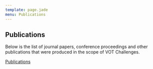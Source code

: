 ```yaml
---
template: page.jade
menu: Publications
---
```


## Publications

Below is the list of journal papers, conference proceedings and other publications that were produced in the scope of VOT Challenges.

<script src="http://prints.vicos.si/static/publications/js/embed.js"></script>
<a href="http://prints.vicos.si/publications/groups/vot/" class="publications list">Publications</a>


